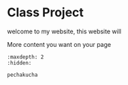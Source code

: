 # Class Project 

welcome to my website, this website will


More content you want on your page



<!-- use this to make a menu when you add more pages -->
 ```{toctree}
:maxdepth: 2
:hidden:

pechakucha
``` 
